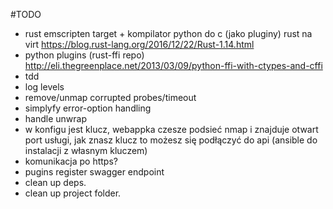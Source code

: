 #TODO
- rust emscripten target  + kompilator python do c (jako pluginy) rust na virt https://blog.rust-lang.org/2016/12/22/Rust-1.14.html
- python plugins (rust-ffi repo) http://eli.thegreenplace.net/2013/03/09/python-ffi-with-ctypes-and-cffi
- tdd
- log levels
- remove/unmap corrupted probes/timeout 
- simplyfy error-option handling
- handle unwrap
- w konfigu jest klucz, webappka czesze podsieć nmap i znajduje otwart port usługi, jak znasz klucz to możesz się podłączyć do api (ansible do instalacji z własnym kluczem)
- komunikacja po https?
- pugins register swagger endpoint
- clean up deps.
- clean up project folder.